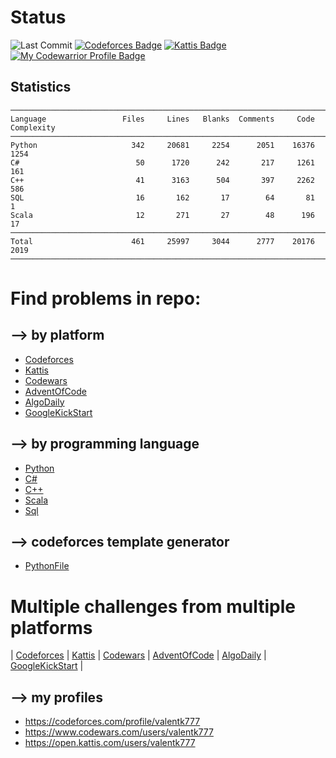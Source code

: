 
#
# Status

<!-- ![visitor badge](https://visitor-badge-reloaded.herokuapp.com/badge?page_id=valentk777.Contests&color=be54c6&style=flat&logo=Github) -->
![Last Commit](https://img.shields.io/github/last-commit/valentk777/Contests.svg)
[![Codeforces Badge](https://cp-logo.vercel.app/codeforces/valentk777?logo=true)](https://codeforces.com/profile/valentk777)
[![Kattis Badge](https://img.shields.io/badge/Kattis-184-COLOR.svg)](https://open.kattis.com/users/valentk777)
[![My Codewarrior Profile Badge](https://www.codewars.com/users/valentk777/badges/micro)](https://www.codewars.com/users/valentk777)


## Statistics
<!--
brew install scc
scc -i cpp,cs,py,sc,sql AdventOfCode Algodaily Codeforces Codewars GoogleKickStart Kattis/
-->

```
───────────────────────────────────────────────────────────────────────────────
Language                 Files     Lines   Blanks  Comments     Code Complexity
───────────────────────────────────────────────────────────────────────────────
Python                     342     20681     2254      2051    16376       1254
C#                          50      1720      242       217     1261        161
C++                         41      3163      504       397     2262        586
SQL                         16       162       17        64       81          1
Scala                       12       271       27        48      196         17
───────────────────────────────────────────────────────────────────────────────
Total                      461     25997     3044      2777    20176       2019
───────────────────────────────────────────────────────────────────────────────
```


#
# Find problems in repo:

## --> by platform

* [Codeforces](https://github.com/valentk777/Contests/search?q=tag-codeforces)
* [Kattis](https://github.com/valentk777/Contests/search?q=tag-kattis)
* [Codewars](https://github.com/valentk777/Contests/search?q=tag-codewars)
* [AdventOfCode](https://github.com/valentk777/Contests/search?q=tag-adventOfCode)
* [AlgoDaily](https://github.com/valentk777/Contests/search?q=tag-algodaily)
* [GoogleKickStart](https://github.com/valentk777/Contests/search?q=tag-google-kickstart)

## --> by programming language

* [Python](https://github.com/valentk777/Contests/search?l=python)
* [C#](https://github.com/valentk777/Contests/search?l=C%23)
* [C++](https://github.com/valentk777/Contests/search?l=cpp)
* [Scala](https://github.com/valentk777/Contests/search?l=scala)
* [Sql](https://github.com/valentk777/Contests/search?l=sql)

## --> codeforces template generator
* [PythonFile](https://github.com/valentk777/Contests/blob/main/Codeforces/Python/generate_teplate.py)

#
# Multiple challenges from multiple platforms

| [Codeforces](https://codeforces.com/)
| [Kattis](https://open.kattis.com/)
| [Codewars](https://www.codewars.com/dashboard)
| [AdventOfCode](https://adventofcode.com)
| [AlgoDaily](https://algodaily.com/dashboard)
| [GoogleKickStart](https://codingcompetitions.withgoogle.com)
|


## --> my profiles

* https://codeforces.com/profile/valentk777
* https://www.codewars.com/users/valentk777
* https://open.kattis.com/users/valentk777
